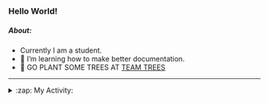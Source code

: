 ### Hello World!

##### About:
- Currently I am a student.
- 🌱 I’m learning how to make better documentation.
- 🌱 GO PLANT SOME TREES AT [TEAM TREES](https://teamtrees.org/)

---
<details>
  <summary>:zap: My Activity:</summary>
  
<!--START_SECTION:waka-->
![Code Time](http://img.shields.io/badge/Code%20Time-1%2C216%20hrs%2017%20mins-blue)

**I'm a Night 🦉** 

```text
🌞 Morning                1927 commits        ███░░░░░░░░░░░░░░░░░░░░░░   10.17 % 
🌆 Daytime                6418 commits        ████████░░░░░░░░░░░░░░░░░   33.88 % 
🌃 Evening                5433 commits        ███████░░░░░░░░░░░░░░░░░░   28.68 % 
🌙 Night                  5167 commits        ███████░░░░░░░░░░░░░░░░░░   27.27 % 
```
📅 **I'm Most Productive on Wednesday** 

```text
Monday                   2651 commits        ███░░░░░░░░░░░░░░░░░░░░░░   13.99 % 
Tuesday                  2595 commits        ███░░░░░░░░░░░░░░░░░░░░░░   13.70 % 
Wednesday                4442 commits        ██████░░░░░░░░░░░░░░░░░░░   23.45 % 
Thursday                 2466 commits        ███░░░░░░░░░░░░░░░░░░░░░░   13.02 % 
Friday                   1997 commits        ███░░░░░░░░░░░░░░░░░░░░░░   10.54 % 
Saturday                 1639 commits        ██░░░░░░░░░░░░░░░░░░░░░░░   08.65 % 
Sunday                   3155 commits        ████░░░░░░░░░░░░░░░░░░░░░   16.65 % 
```


📊 **This Week I Spent My Time On** 

```text
🔥 Editors: 
VS Code                  10 hrs 14 mins      █████████████████████░░░░   84.50 % 
Android Studio           1 hr 52 mins        ████░░░░░░░░░░░░░░░░░░░░░   15.50 % 

🐱‍💻 Projects: 
chacha-chaudhary-web     5 hrs 46 mins       ████████████░░░░░░░░░░░░░   47.62 % 
namami-gange-chatbot     1 hr 27 mins        ███░░░░░░░░░░░░░░░░░░░░░░   12.06 % 
weLoveHacktoberfest      1 hr 23 mins        ███░░░░░░░░░░░░░░░░░░░░░░   11.53 % 
apiworkofcc              1 hr 11 mins        ██░░░░░░░░░░░░░░░░░░░░░░░   09.83 % 
py-series                47 mins             ██░░░░░░░░░░░░░░░░░░░░░░░   06.60 % 
```


 Last Updated on 29/09/2023 08:12:31 UTC
<!--END_SECTION:waka-->
</details>
